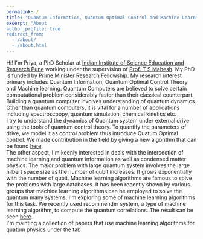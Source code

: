 ```yaml
---
permalink: /
title: "Quantum Information, Quantum Optimal Control and Machine Learning"
excerpt: "About 
author_profile: true
redirect_from: 
  - /about/
  - /about.html
---
```


Hi! I'm Priya, a PhD Scholar at [Indian Institute of Science Education and Research Pune](http://www.iiserpune.ac.in/) working under the supervision of [Prof. T S Mahesh](http://www.iiserpune.ac.in/~mahesh.ts/). My PhD is funded by [Prime Minister Research Fellowship](https://may2020.pmrf.in/). My research interest primary includes Quantum Information, Quantum Optimal Control Theory and Machine learning. 
Quantum Computers are believed to solve certain computational problem considerably faster than their classical counterpart. Building a quantum computer involves understanding of quantum dynamics. Other than quantum computers, it is vital for a number of applications including spectroscpopy, quantum simulation, chemical kinetics etc. <br>
I try to understand the dynamics of Quantum system under external drive using the tools of quantum control theory. To quantify the parameters of drive, we model it as control problem thus introduce Quatum Optimal control. We made contribution in the field by giving a new algorithm that can be found [here](https://journals.aps.org/prresearch/pdf/10.1103/PhysRevResearch.2.013314). <br>
The other aspect, I'm keenly interested in deals with the intersection of machine learning and quantum information as well as condensed matter physics. The major problem with large quantum system involves the large hilbert space size as the number of qubit increases. It grows exponentially with the number of qubit. Machine learning algorithms are famous to solve the problems with large databases. It has been recently shown by various groups that machine learning algorithms can be employed to solve the quantum many systems. I'm exploring some of machine learning algorithms for this task. We recently used recommender system, a type of machine learning algorithm, to compute the quantum correlations. The result can be seen [here](https://arxiv.org/pdf/2005.10555.pdf).       
I'm mainting a collection of papers that use machine learning algorithms for quatum physics under the tab 





